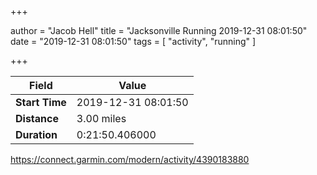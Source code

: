 +++

author = "Jacob Hell"
title = "Jacksonville Running 2019-12-31 08:01:50"
date = "2019-12-31 08:01:50"
tags = [
    "activity", "running"
]

+++

<!--more-->

|Field  |Value  |
|--- | --- |
|**Start Time**|2019-12-31 08:01:50|
|**Distance**|3.00 miles|
|**Duration**|0:21:50.406000|

https://connect.garmin.com/modern/activity/4390183880